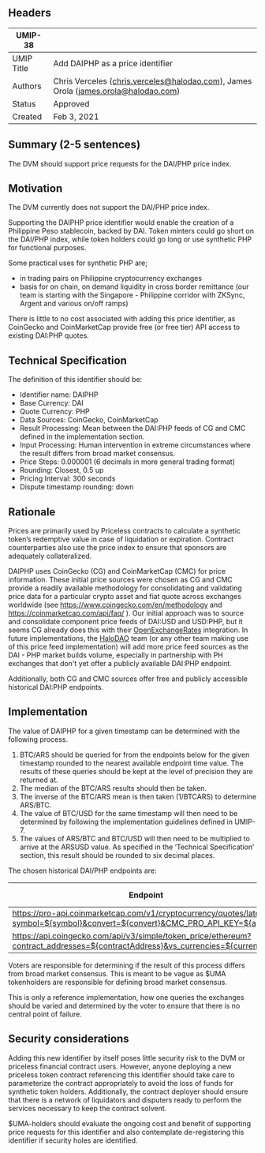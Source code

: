 ## Headers

| UMIP-38    |                                                                                    |
| ---------- | ---------------------------------------------------------------------------------- |
| UMIP Title | Add DAIPHP as a price identifier                                                   |
| Authors    | Chris Verceles (chris.verceles@halodao.com), James Orola (james.orola@halodao.com) |
| Status     | Approved                                                                           |
| Created    | Feb 3, 2021                                                                        |

## Summary (2-5 sentences)

The DVM should support price requests for the DAI/PHP price index.

## Motivation

The DVM currently does not support the DAI/PHP price index.

Supporting the DAIPHP price identifier would enable the creation of a Philippine Peso stablecoin, backed by DAI. Token minters could go short on the DAI/PHP index, while token holders could go long or use synthetic PHP for functional purposes.

Some practical uses for synthetic PHP are;

- in trading pairs on Philippine cryptocurrency exchanges
- basis for on chain, on demand liquidity in cross border remittance (our team is starting with the Singapore - Philippine corridor with ZKSync, Argent and various on/off ramps)

There is little to no cost associated with adding this price identifier, as CoinGecko and CoinMarketCap provide free (or free tier) API access to existing DAI:PHP quotes.

## Technical Specification

The definition of this identifier should be:

- Identifier name: DAIPHP
- Base Currency: DAI
- Quote Currency: PHP
- Data Sources: CoinGecko, CoinMarketCap
- Result Processing: Mean between the DAI:PHP feeds of CG and CMC defined in the implementation section.
- Input Processing: Human intervention in extreme circumstances where the result differs from broad market consensus.
- Price Steps: 0.000001 (6 decimals in more general trading format)
- Rounding: Closest, 0.5 up
- Pricing Interval: 300 seconds
- Dispute timestamp rounding: down

## Rationale

Prices are primarily used by Priceless contracts to calculate a synthetic token’s redemptive value in case of liquidation or expiration. Contract counterparties also use the price index to ensure that sponsors are adequately collateralized.

DAIPHP uses CoinGecko (CG) and CoinMarketCap (CMC) for price information. These initial price sources were chosen as CG and CMC provide a readily available methodology for consolidating and validating price data for a particular crypto asset and fiat quote across exchanges worldwide (see https://www.coingecko.com/en/methodology and https://coinmarketcap.com/api/faq/ ). Our initial approach was to source and consolidate component price feeds of DAI:USD and USD:PHP, but it seems CG already does this with their [OpenExchangeRates](https://openexchangerates.org/) integration. In future implementations, the [HaloDAO](https://halodao.com/) team (or any other team making use of this price feed implementation) will add more price feed sources as the DAI - PHP market builds volume, especially in partnership with PH exchanges that don't yet offer a publicly available DAI:PHP endpoint.

Additionally, both CG and CMC sources offer free and publicly accessible historical DAI:PHP endpoints.

## Implementation

The value of DAIPHP for a given timestamp can be determined with the following process.

1. BTC/ARS should be queried for from the endpoints below for the given timestamp rounded to the nearest available endpoint time value. The results of these queries should be kept at the level of precision they are returned at.
2. The median of the BTC/ARS results should then be taken.
3. The inverse of the BTC/ARS mean is then taken (1/BTCARS) to determine ARS/BTC.
4. The value of BTC/USD for the same timestamp will then need to be determined by following the implementation guidelines defined in UMIP-7.
5. The values of ARS/BTC and BTC/USD will then need to be multiplied to arrive at the ARSUSD value. As specified in the ‘Technical Specification’ section, this result should be rounded to six decimal places.

The chosen historical DAI/PHP endpoints are:

| Endpoint                                                                                                                        | Field name of price |
| ------------------------------------------------------------------------------------------------------------------------------- | ------------------- |
| https://pro-api.coinmarketcap.com/v1/cryptocurrency/quotes/latest?symbol=${symbol}&convert=${convert}&CMC_PRO_API_KEY=${apiKey} | _price_             |
| https://api.coingecko.com/api/v3/simple/token_price/ethereum?contract_addresses=${contractAddress}&vs_currencies=${currency}    | _${currency}_       |

Voters are responsible for determining if the result of this process differs from broad market consensus. This is meant to be vague as $UMA tokenholders are responsible for defining broad market consensus.

This is only a reference implementation, how one queries the exchanges should be varied and determined by the voter to ensure that there is no central point of failure.

## Security considerations

Adding this new identifier by itself poses little security risk to the DVM or priceless financial contract users. However, anyone deploying a new priceless token contract referencing this identifier should take care to parameterize the contract appropriately to avoid the loss of funds for synthetic token holders. Additionally, the contract deployer should ensure that there is a network of liquidators and disputers ready to perform the services necessary to keep the contract solvent.

$UMA-holders should evaluate the ongoing cost and benefit of supporting price requests for this identifier and also contemplate de-registering this identifier if security holes are identified.
